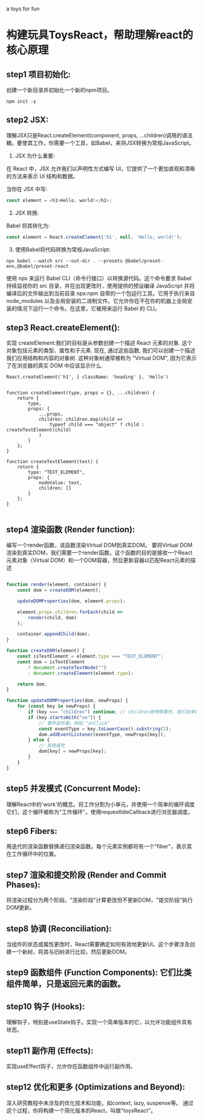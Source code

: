 a toys for fun

# 构建玩具ToysReact，帮助理解react的核心原理

## step1 项目初始化: 
创建一个新目录并初始化一个新的npm项目。

```
npm init -y
```

## step2 JSX:
理解JSX只是React.createElement(component, props, ...children)调用的语法糖。要使其工作，你需要一个工具，如Babel，来将JSX转换为常规JavaScript。
1. JSX 为什么重要:
   
在 React 中，JSX 允许我们以声明性方式编写 UI，它提供了一个更加直观和清晰的方法来表示 UI 结构和数据。

当你在 JSX 中写:
```javaScript
const element = <h1>Hello, world!</h1>;
```

2. JSX 转换:

Babel 将其转化为:

```javaScript
const element = React.createElement('h1', null, 'Hello, world!');
```

3. 使用Babel将代码转换为常规JavaScript:

`npx babel --watch src --out-dir . --presets @babel/preset-env,@babel/preset-react`

使用 npx 来运行 Babel CLI（命令行接口）以转换源代码。这个命令要求 Babel 持续监视你的 src 目录，并在出现更改时，使用提供的预设编译 JavaScript 并将编译后的文件输出到当前目录
npx:npm 自带的一个包运行工具。它用于执行来自 node_modules 以及全局安装的二进制文件。它允许你在不在你的机器上全局安装的情况下运行一个命令。在这里，它被用来运行 Babel 的 CLI。


## step3 React.createElement(): 

实现 createElement:我们的目标是从参数创建一个描述 React 元素的对象. 这个对象包括元素的类型、属性和子元素.
现在, 通过这些函数, 我们可以创建一个描述我们应用结构和内容的对象树. 这种对象树通常被称为 "Virtual DOM", 因为它表示了在浏览器的真实 DOM 中应该显示什么.

``` JS
React.createElement('h1', { className: 'heading' }, 'Hello')


function createElement(type, props = {}, ...children) {
    return {
        type,
        props: {
            ...props,
            children: children.map(child => 
                typeof child === "object" ? child : createTextElement(child)
            )
        }
    };
}

function createTextElement(text) {
    return {
        type: "TEXT_ELEMENT",
        props: {
            nodeValue: text,
            children: []
        }
    };
}


```

##  step4 渲染函数 (Render function): 
编写一个render函数，该函数渲染Virtual DOM到真实DOM。
要将Virtual DOM渲染到真实DOM，我们需要一个render函数。这个函数的目的是接收一个React元素对象（Virtual DOM）和一个DOM容器，然后更新容器以匹配React元素的描述

``` js

function render(element, container) {
    const dom = createDOM(element);

    updateDOMProperties(dom, element.props);

    element.props.children.forEach(child =>
        render(child, dom)
    );

    container.appendChild(dom);
}

function createDOM(element) {
    const isTextElement = element.type === "TEXT_ELEMENT";
    const dom = isTextElement
        ? document.createTextNode("")
        : document.createElement(element.type);

    return dom;
}

function updateDOMProperties(dom, newProps) {
    for (const key in newProps) {
        if (key === "children") continue; // children是特殊属性，我们会单独处理
        if (key.startsWith("on")) {
            // 事件监听器，例如 "onClick"
            const eventType = key.toLowerCase().substring(2);
            dom.addEventListener(eventType, newProps[key]);
        } else {
            // 其他属性
            dom[key] = newProps[key];
        }
    }
}


```



##  step5 并发模式 (Concurrent Mode): 
理解React中的'work'的概念。将工作分割为小单元，并使用一个简单的循环调度它们，这个循环被称为"工作循环"。使用requestIdleCallback进行浏览器调度。
##  step6 Fibers: 
用迭代的渲染函数替换递归渲染函数。每个元素实例都将有一个"fiber"，表示其在工作循环中的位置。
##  step7 渲染和提交阶段 (Render and Commit Phases): 
将渲染过程分为两个阶段。"渲染阶段"计算更改但不更新DOM，"提交阶段"执行DOM更新。
##  step8 协调 (Reconciliation): 
当组件的状态或属性更改时，React需要确定如何有效地更新UI。这个步骤涉及创建一个新树，将其与旧树进行比较，然后更新DOM。
##  step9 函数组件 (Function Components): 它们比类组件简单，只是返回元素的函数。
##  step10 钩子 (Hooks): 
理解钩子，特别是useState钩子。实现一个简单版本的它，以允许功能组件具有状态。
##  step11 副作用 (Effects): 
实现useEffect钩子，允许你在函数组件中运行副作用。
##  step12 优化和更多 (Optimizations and Beyond):
 深入研究教程中未涉及的优化技术和功能，如context, lazy, suspense等。
通过这个过程，你将构建一个简化版本的React，叫做"toysReact"。





